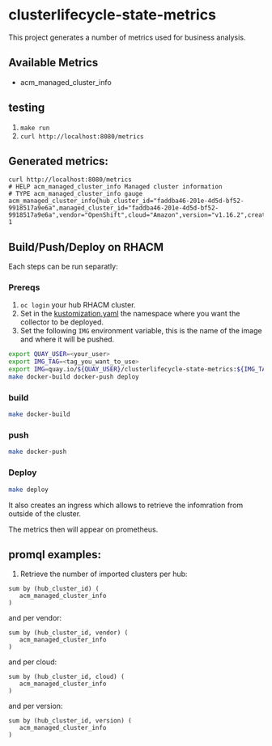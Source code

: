[comment]: # ( Copyright Contributors to the Open Cluster Management project )

# clusterlifecycle-state-metrics

This project generates a number of metrics used for business analysis.

## Available Metrics

- acm_managed_cluster_info

## testing

1. `make run`
2. `curl http://localhost:8080/metrics`

## Generated metrics:

```
curl http://localhost:8080/metrics
# HELP acm_managed_cluster_info Managed cluster information
# TYPE acm_managed_cluster_info gauge
acm_managed_cluster_info{hub_cluster_id="faddba46-201e-4d5d-bf52-9918517a9e6a",managed_cluster_id="faddba46-201e-4d5d-bf52-9918517a9e6a",vendor="OpenShift",cloud="Amazon",version="v1.16.2",created_via="Other",vcpu="4"} 1
```

## Build/Push/Deploy on RHACM

Each steps can be run separatly:

### Prereqs

1. `oc login` your hub RHACM cluster.
2. Set in the [kustomization.yaml](./deploy/kustomization.yaml#L6) the namespace where you want the collector to be deployed.
3. Set the following `IMG` environment variable, this is the name of the image and where it will be pushed.

```bash
export QUAY_USER=<your_user>
export IMG_TAG=<tag_you_want_to_use>
export IMG=quay.io/${QUAY_USER}/clusterlifecycle-state-metrics:${IMG_TAG}
make docker-build docker-push deploy
```
### build

```bash
make docker-build
```

### push

```bash
make docker-push
```

### Deploy

```bash
make deploy
```

It also creates an ingress which allows to retrieve the infomration from outside of the cluster.

The metrics then will appear on prometheus.

## promql examples:

1. Retrieve the number of imported clusters per hub:

```
sum by (hub_cluster_id) (
   acm_managed_cluster_info 
) 
```

and per vendor:

```
sum by (hub_cluster_id, vendor) (
   acm_managed_cluster_info 
) 
```

and per cloud:

```
sum by (hub_cluster_id, cloud) (
   acm_managed_cluster_info 
) 
```

and per version:

```
sum by (hub_cluster_id, version) (
   acm_managed_cluster_info 
) 
```

